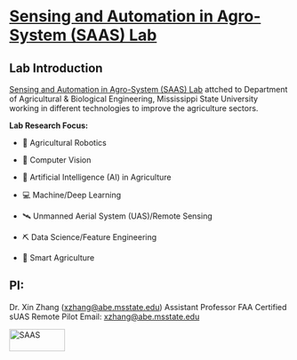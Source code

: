 # [Sensing and Automation in Agro-System (SAAS) Lab](https://sites.google.com/view/xin-zhang-lab/home?authuser=0)
## Lab Introduction

[Sensing and Automation in Agro-System (SAAS) Lab](https://sites.google.com/view/xin-zhang-lab/home?authuser=0) attched to Department of Agricultural & Biological Engineering, Mississippi State University working in different technologies to improve the agriculture sectors. 

**Lab Research Focus:**
* 🦾 Agricultural Robotics

* 📸 Computer Vision

* 🤖 Artificial Intelligence (AI) in Agriculture

* 💻 Machine/Deep Learning

* 🛰 Unmanned Aerial System (UAS)/Remote Sensing

* ⛏ Data Science/Feature Engineering

* 🍃 Smart Agriculture

## PI:
Dr. Xin Zhang (xzhang@abe.msstate.edu)
Assistant Professor
FAA Certified sUAS Remote Pilot
Email: xzhang@abe.msstate.edu 
<p align="left">
<a href="https://sites.google.com/view/xin-zhang-lab/home?authuser=0" target="blank"><img align="center" src="https://lh4.googleusercontent.com/ZQVAF9twN_x6Un64JUav4r2BiCsRrd6IW5w3mlMu2UExiOzqTKhGBiCTFh8OCKbcXLvyG2jIkx9gJTAFum41KBI=w16383" alt="SAAS" height="40" width="100" /></a>
</p>



[website]: https://sites.google.com/view/xin-zhang-lab/home?authuser=0
